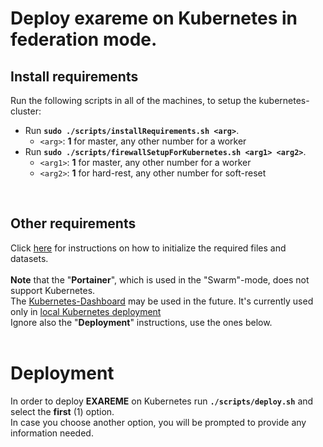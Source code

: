 # Deploy exareme on Kubernetes in federation mode.

## Install requirements
Run the following scripts in all of the machines, to setup the kubernetes-cluster:
- Run **`sudo ./scripts/installRequirements.sh <arg>`**.
    - `<arg>`: **1** for master, any other number for a worker
- Run **`sudo ./scripts/firewallSetupForKubernetes.sh <arg1> <arg2>`**.
  - `<arg1>`: **1** for master, any other number for a worker
  - `<arg2>`: **1** for hard-rest, any other number for soft-reset
<br/>

## Other requirements
Click [here](https://github.com/LSmyrnaios/exareme/blob/kubernetes/Federated-Deployment/Documentation/Optionals.md)
for instructions on how to initialize the required files and datasets.<br/>
<br/>
**Note** that the "**Portainer**", which is used in the "Swarm"-mode, does not support Kubernetes.<br/>
The [Kubernetes-Dashboard](https://github.com/kubernetes/dashboard) may be used in the future.
It's currently used only in [local Kubernetes deployment](https://github.com/LSmyrnaios/exareme/tree/kubernetes/Local-Deployment/Kubernetes)<br/>
Ignore also the "**Deployment**" instructions, use the ones below.<br/>
<br/>

# Deployment
In order to deploy **EXAREME** on Kubernetes run **`./scripts/deploy.sh`** and select the **first** (1) option.<br/>
In case you choose another option, you will be prompted to provide any information needed.<br/>
